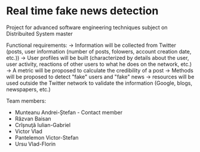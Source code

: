 # Real time fake news detection
Project for advanced software engineering techniques subject on Distribuited System master

Functional requirements:
-> Information will be collected from Twitter (posts, user information (number of posts, folowers, account creation date, etc.))
-> User profiles will be built (characterized by details about the user, user activity, reactions of other users to what he does on the network, etc.)
-> A metric will be proposed to calculate the credibility of a post
-> Methods will be proposed to detect "fake" users and "fake" news
-> resources will be used outside the Twitter network to validate the information (Google, blogs, newspapers, etc.)

Team members:
  - Munteanu Andrei-Ștefan - Contact member
  - Răzvan Baisan
  - Crîșnuţã Iulian-Gabriel
  - Victor Vlad
  - Pantelemon Victor-Stefan
  - Ursu Vlad-Florin
